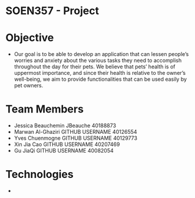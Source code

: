# SOEN357 - Project

# Objective
- Our goal is to be able to develop an application that can lessen people’s worries and anxiety
about the various tasks they need to accomplish throughout the day for their pets. We
believe that pets’ health is of uppermost importance, and since their health is relative to the
owner’s well-being, we aim to provide functionalities that can be used easily by pet owners.

# Team Members
- Jessica Beauchemin JBeauche 40188873
- Marwan Al-Ghaziri GITHUB USERNAME 40126554
- Yves Chuenmogne GITHUB USERNAME 40129773
- Xin Jia Cao GITHUB USERNAME 40207469
- Gu JiaQi GITHUB USERNAME 40082054

# Technologies
- 
